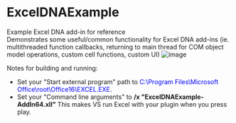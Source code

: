 # ExcelDNAExample
Example Excel DNA add-in for reference\
Demonstrates some useful/common functionality for Excel DNA add-ins (ie. multithreaded function callbacks, returning to main thread for COM object model operations, custom cell functions, custom UI)
![image](https://user-images.githubusercontent.com/7013902/155989182-c76cccc6-88f0-47ba-95cb-f04719f5c9a5.png)

Notes for building and running:
* Set your "Start external program" path to    <span style="color:blue">C:\Program Files\Microsoft Office\root\Office16\EXCEL.EXE</span>.
* Set your "Command line arguments" to   **/x "ExcelDNAExample-AddIn64.xll"** 
This makes VS run Excel with your plugin when you press play.